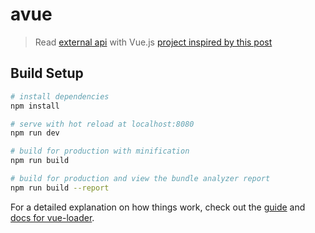 # avue

> Read [external api](https://newsapi.org/) with Vue.js [project inspired by this post](https://codingthesmartway.com/vue-js-2-vue-resource-real-world-vue-application-with-external-api-access/)

## Build Setup

``` bash
# install dependencies
npm install

# serve with hot reload at localhost:8080
npm run dev

# build for production with minification
npm run build

# build for production and view the bundle analyzer report
npm run build --report
```

For a detailed explanation on how things work, check out the [guide](http://vuejs-templates.github.io/webpack/) and [docs for vue-loader](http://vuejs.github.io/vue-loader).
